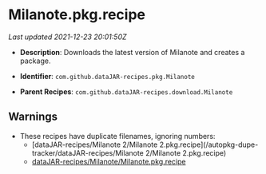 # Milanote.pkg.recipe

_Last updated 2021-12-23 20:01:50Z_

- **Description**: Downloads the latest version of Milanote and creates a package.

- **Identifier**: `com.github.dataJAR-recipes.pkg.Milanote`

- **Parent Recipes**: `com.github.dataJAR-recipes.download.Milanote`


## Warnings

- These recipes have duplicate filenames, ignoring numbers:
    - [dataJAR-recipes/Milanote 2/Milanote 2.pkg.recipe](/autopkg-dupe-tracker/dataJAR-recipes/Milanote 2/Milanote 2.pkg.recipe)
    - [dataJAR-recipes/Milanote/Milanote.pkg.recipe](/autopkg-dupe-tracker/dataJAR-recipes/Milanote/Milanote.pkg.recipe)